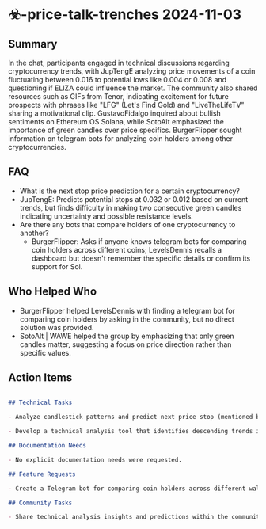 # ☣-price-talk-trenches 2024-11-03

## Summary
 In the chat, participants engaged in technical discussions regarding cryptocurrency trends, with JupTengE analyzing price movements of a coin fluctuating between 0.016 to potential lows like 0.004 or 0.008 and questioning if ELIZA could influence the market. The community also shared resources such as GIFs from Tenor, indicating excitement for future prospects with phrases like "LFG" (Let's Find Gold) and "LiveTheLifeTV" sharing a motivational clip. GustavoFidalgo inquired about bullish sentiments on Ethereum OS Solana, while SotoAlt emphasized the importance of green candles over price specifics. BurgerFlipper sought information on telegram bots for analyzing coin holders among other cryptocurrencies.

## FAQ
 - What is the next stop price prediction for a certain cryptocurrency?
  - JupTengE: Predicts potential stops at 0.032 or 0.012 based on current trends, but finds difficulty in making two consecutive green candles indicating uncertainty and possible resistance levels.
- Are there any bots that compare holders of one cryptocurrency to another?
  - BurgerFlipper: Asks if anyone knows telegram bots for comparing coin holders across different coins; LevelsDennis recalls a dashboard but doesn't remember the specific details or confirm its support for Sol.

## Who Helped Who
 - BurgerFlipper helped LevelsDennis with finding a telegram bot for comparing coin holders by asking in the community, but no direct solution was provided.
- SotoAlt | WAWE helped the group by emphasizing that only green candles matter, suggesting a focus on price direction rather than specific values.

## Action Items
 ```markdown

## Technical Tasks

- Analyze candlestick patterns and predict next price stop (mentioned by JupTengE)

- Develop a technical analysis tool that identifies descending trends in cryptocurrency prices (implied need from discussions, no specific person mentioned)

## Documentation Needs

- No explicit documentation needs were requested.

## Feature Requests

- Create a Telegram bot for comparing coin holders across different wallets or coins (requested by BurgerFlipper)

## Community Tasks

- Share technical analysis insights and predictions within the community (implied task from discussions, no specific person mentioned)

```

